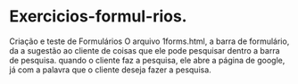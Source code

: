 # Exercicios-formul-rios.
Criação e teste de Formulários 
O arquivo 1forms.html, a barra de formulário, da a sugestão ao cliente de coisas que ele pode pesquisar dentro a barra de pesquisa.
quando o cliente faz a pesquisa, ele abre a página de google, já com a palavra que o cliente deseja fazer a pesquisa. 
